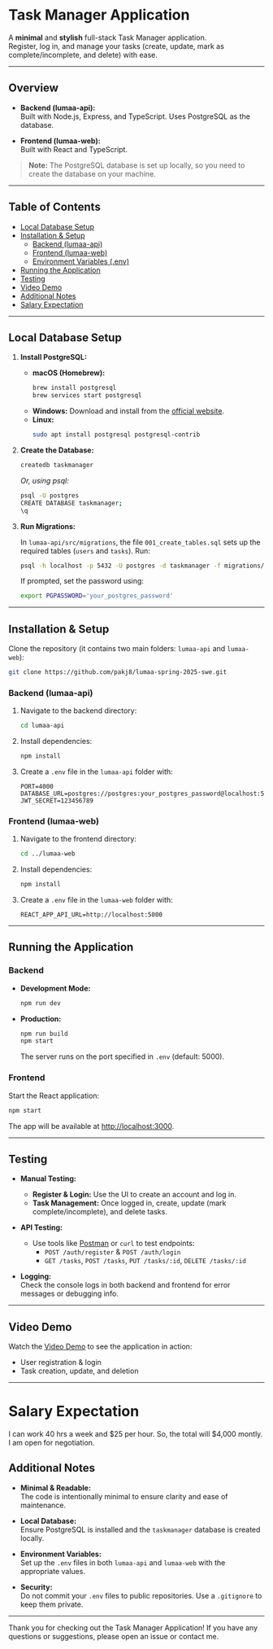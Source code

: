# Task Manager Application

A **minimal** and **stylish** full-stack Task Manager application.  
Register, log in, and manage your tasks (create, update, mark as complete/incomplete, and delete) with ease.

---

## Overview

- **Backend (lumaa-api):**  
  Built with Node.js, Express, and TypeScript. Uses PostgreSQL as the database.

- **Frontend (lumaa-web):**  
  Built with React and TypeScript.

> **Note:** The PostgreSQL database is set up locally, so you need to create the database on your machine.

---

## Table of Contents

- [Local Database Setup](#local-database-setup)
- [Installation & Setup](#installation--setup)
  - [Backend (lumaa-api)](#backend-lumaa-api)
  - [Frontend (lumaa-web)](#frontend-lumaa-web)
  - [Environment Variables (.env)](#environment-variables-env)
- [Running the Application](#running-the-application)
- [Testing](#testing)
- [Video Demo](#video-demo)
- [Additional Notes](#additional-notes)
- [Salary Expectation](#salary-expectation)

---

## Local Database Setup

1. **Install PostgreSQL:**

   - **macOS (Homebrew):**
     ```bash
     brew install postgresql
     brew services start postgresql
     ```
   - **Windows:**
     Download and install from the [official website](https://www.postgresql.org/download/windows/).
   - **Linux:**
     ```bash
     sudo apt install postgresql postgresql-contrib
     ```

2. **Create the Database:**

   ```bash
   createdb taskmanager
   ```

   _Or, using psql:_

   ```bash
   psql -U postgres
   CREATE DATABASE taskmanager;
   \q
   ```

3. **Run Migrations:**

   In `lumaa-api/src/migrations`, the file `001_create_tables.sql` sets up the required tables (`users` and `tasks`). Run:

   ```bash
   psql -h localhost -p 5432 -U postgres -d taskmanager -f migrations/001_create_tables.sql
   ```

   If prompted, set the password using:

   ```bash
   export PGPASSWORD='your_postgres_password'
   ```

---

## Installation & Setup

Clone the repository (it contains two main folders: `lumaa-api` and `lumaa-web`):

```bash
git clone https://github.com/pakj8/lumaa-spring-2025-swe.git
```

### Backend (lumaa-api)

1. Navigate to the backend directory:

   ```bash
   cd lumaa-api
   ```

2. Install dependencies:

   ```bash
   npm install
   ```

3. Create a `.env` file in the `lumaa-api` folder with:
   ```
   PORT=4000
   DATABASE_URL=postgres://postgres:your_postgres_password@localhost:5432/taskmanager
   JWT_SECRET=123456789
   ```

### Frontend (lumaa-web)

1. Navigate to the frontend directory:

   ```bash
   cd ../lumaa-web
   ```

2. Install dependencies:

   ```bash
   npm install
   ```

3. Create a `.env` file in the `lumaa-web` folder with:
   ```
   REACT_APP_API_URL=http://localhost:5000
   ```

---

## Running the Application

### Backend

- **Development Mode:**
  ```bash
  npm run dev
  ```
- **Production:**
  ```bash
  npm run build
  npm start
  ```
  The server runs on the port specified in `.env` (default: 5000).

### Frontend

Start the React application:

```bash
npm start
```

The app will be available at [http://localhost:3000](http://localhost:3000).

---

## Testing

- **Manual Testing:**

  - **Register & Login:** Use the UI to create an account and log in.
  - **Task Management:** Once logged in, create, update (mark complete/incomplete), and delete tasks.

- **API Testing:**
  - Use tools like [Postman](https://www.postman.com/) or `curl` to test endpoints:
    - `POST /auth/register` & `POST /auth/login`
    - `GET /tasks`, `POST /tasks`, `PUT /tasks/:id`, `DELETE /tasks/:id`
- **Logging:**  
  Check the console logs in both backend and frontend for error messages or debugging info.

---

## Video Demo

Watch the [Video Demo](https://drive.google.com/file/d/1fSasdTbMpu27Cd_4wObLjHze4_JPqXqO/view?usp=sharing) to see the application in action:

- User registration & login
- Task creation, update, and deletion

---

# Salary Expectation

I can work 40 hrs a week and $25 per hour. So, the total will $4,000 montly. I am open for negotiation.

## Additional Notes

- **Minimal & Readable:**  
  The code is intentionally minimal to ensure clarity and ease of maintenance.

- **Local Database:**  
  Ensure PostgreSQL is installed and the `taskmanager` database is created locally.

- **Environment Variables:**  
  Set up the `.env` files in both `lumaa-api` and `lumaa-web` with the appropriate values.

- **Security:**  
  Do not commit your `.env` files to public repositories. Use a `.gitignore` to keep them private.

---

Thank you for checking out the Task Manager Application! If you have any questions or suggestions, please open an issue or contact me.
